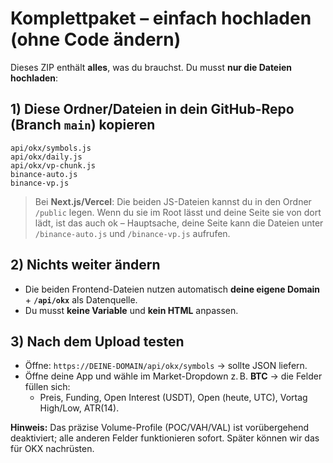# Komplettpaket – einfach hochladen (ohne Code ändern)

Dieses ZIP enthält **alles**, was du brauchst. Du musst **nur die Dateien hochladen**:

## 1) Diese Ordner/Dateien in dein GitHub-Repo (Branch `main`) kopieren
```
api/okx/symbols.js
api/okx/daily.js
api/okx/vp-chunk.js
binance-auto.js
binance-vp.js
```

> Bei **Next.js/Vercel**: Die beiden JS-Dateien kannst du in den Ordner `/public` legen. Wenn du sie im Root lässt und deine Seite sie von dort lädt, ist das auch ok – Hauptsache, deine Seite kann die Dateien unter `/binance-auto.js` und `/binance-vp.js` aufrufen.

## 2) Nichts weiter ändern
- Die beiden Frontend-Dateien nutzen automatisch **deine eigene Domain** + **`/api/okx`** als Datenquelle.
- Du musst **keine Variable** und **kein HTML** anpassen.

## 3) Nach dem Upload testen
- Öffne: `https://DEINE-DOMAIN/api/okx/symbols` → sollte JSON liefern.
- Öffne deine App und wähle im Market-Dropdown z. B. **BTC** → die Felder füllen sich:
  - Preis, Funding, Open Interest (USDT), Open (heute, UTC), Vortag High/Low, ATR(14).

**Hinweis:** Das präzise Volume-Profile (POC/VAH/VAL) ist vorübergehend deaktiviert; alle anderen Felder funktionieren sofort. Später können wir das für OKX nachrüsten.
